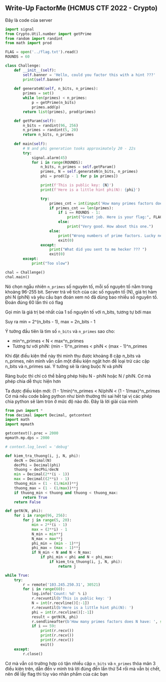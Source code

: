 ## Write-Up FactorMe (HCMUS CTF 2022 - Crypto)

Đây là code của server
```python
import signal
from Crypto.Util.number import getPrime
from random import randint
from math import prod

FLAG = open('../flag.txt').read()
ROUNDS = 60

class Challenge:
    def __init__(self):
        self.banner = 'Hello, could you factor this with a hint ???'
        print(self.banner)
        
    def generateN(self, n_bits, n_primes):
        primes = set()
        while len(primes) < n_primes:
            p = getPrime(n_bits)
            primes.add(p)
        return list(primes), prod(primes)

    def getParam(self):
        n_bits = randint(96, 256)
        n_primes = randint(5, 20)
        return n_bits, n_primes
    
    def main(self):
        # N and phi generation tooks approximately 20 - 22s 
        try:
            signal.alarm(45)
            for i in range(ROUNDS):
                n_bits, n_primes = self.getParam()
                primes, N = self.generateN(n_bits, n_primes)
                phi = prod([p - 1 for p in primes])

                print(f'This is public key: {N}')
                print(f'Here is a little hint phi(N): {phi}')

                try:
                    primes_cnt = int(input('How many primes factors does N have'))
                    if primes_cnt == len(primes):
                        if i == ROUNDS - 1:
                            print("Great job. Here is your flag:", FLAG)
                        else:
                            print("Very good. How about this one.")
                    else:
                        print("Wrong numbers of prime factors. Lucky next time")
                        exit(0)
                except:
                    print("What did you sent to me hecker ??? ")
                    exit(0)
        except:
            print("Too slow")

chal = Challenge()
chal.main()
```

Nó chọn ngẫu nhiên `n_primes` số nguyên tố, mỗi số nguyên tố nằm trong khoảng 96-255 bit.
Server trả về tích của các số nguyên tố (N), giá trị hàm phi N (phiN) và yêu cầu bạn đoán xem nó đã dùng bao nhiều số nguyên tố. Đoán đúng 60 lần thì có flag

Gọi min là giá trị bé nhất của 1 số nguyên tố với n_bits, tương tự bới max

Suy ra min = 2^(n_bits - 1), max = 2n_bits - 1
        
Ý tưởng đầu tiên là tìm số `n_bits` và `n_primes` sao cho:
+ min^n_primes < N < max^n_primes
+ Tương tư với phiN: (min - 1)^n_primes < phiN < (max - 1)^n_primes

Khi đặt điều kiện thế này thì mình thu được khoảng 8 cặp n_bits và n_primes, nên mình vẫn cần một điều kiện ngặt hơn để loại trừ các cặp n_bits và n_primes sai. Ý tưởng sẽ là ràng buộc N và phiN

Ràng buộc thì chỉ có thể bằng phép hiệu N - phiN hoặc N / phiN. Cơ mà phép chia dễ thực hiện hơn

Ta được điều kiện mới: (1 - 1/min)^n_primes < N/phiN < (1 - 1/max)^n_primes
Cơ mà nếu code bằng python như bình thường thì sai hết tại vị các phép chia python sẽ làm tròn ở mức độ nào đó. Đây là lời giải của mình

```python
from pwn import *
from decimal import Decimal, getcontext
import math
import mpmath

getcontext().prec = 2000
mpmath.mp.dps = 2000

# context.log_level = 'debug'

def kiem_tra_thuong(i, j, N, phi):
    decN = Decimal(N)
    decPhi = Decimal(phi)
    thuong = decPhi/decN
    min = Decimal(2**(i - 1))
    max = Decimal((2**i) - 1)
    thuong_min = (1 - (1/min))**j
    thuong_max = (1 - (1/max))**j
    if thuong_min < thuong and thuong < thuong_max:
        return True
    return False

def getN(N, phi):
    for i in range(96, 256):
        for j in range(5, 20):
            min = 2**(i - 1)
            max = (2**i) - 1
            N_min = min**j
            N_max = max**j
            phi_min = (min - 1)**j
            phi_max = (max - 1)**j
            if N_min < N and N < N_max:
                if phi_min < phi and N < phi_max:
                    if kiem_tra_thuong(i, j, N, phi):
                        return j

while True:
    try:
        r = remote('103.245.250.31', 30521)
        for i in range(60):
            log.info('Count: %d' % i)
            r.recvuntil(b'This is public key: ')
            N = int(r.recvline()[:-1])
            r.recvuntil(b'Here is a little hint phi(N): ')
            phi = int(r.recvline()[:-1])
            result = getN(N, phi)
            r.sendlineafter(b'How many primes factors does N have: ', str(result).encode())
            if i == 59:
                print(r.recv())
                print(r.recv())
                print(r.recv())
                exit()
    except:
        r.close()
```

Cơ mà vẫn có trường hợp có tận nhiều cặp `n_bits` và `n_primes` thỏa mãn 3 điều kiện trên, dẫn đến v mình trả lời đúng đến lần thứ 54 rồi mà vẫn bị chết, nên để lấy flag thì tùy vào nhân phẩm của các bạn
